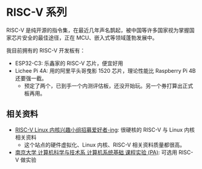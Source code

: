 # RISC-V 系列

RISC-V 是纯开源的指令集，在最近几年声名鹊起，被中国等许多国家视为掌握国家芯片安全的最佳途径，正在 MCU、嵌入式等领域蓬勃发展中。

我目前拥有的 RISC-V 开发板有：

- ESP32-C3: 乐鑫家的 RISC-V 芯片，便宜好用
- Lichee Pi 4A: 用的阿里平头哥曳影 1520 芯片，理论性能比 Raspberry Pi 4B 还要强一截。
  - 预定了两个，已到手一个内测评估板，还没开始玩。另一个券打算出正式板再用。


## 相关资料

- [RISC-V Linux 内核兴趣小组招募爱好者-ing](https://tinylab.org/riscv-linux-analyse/): 很硬核的 RISC-V 与 Linux 内核相关资料
  - 这个站点的硬件虚拟化、Linux 内核、RISC-V 相关资料质量都很高。
- [南京大学 计算机科学与技术系 计算机系统基础 课程实验 (PA)](https://nju-projectn.github.io/ics-pa-gitbook/): 可选用 RISC-V 做实验

